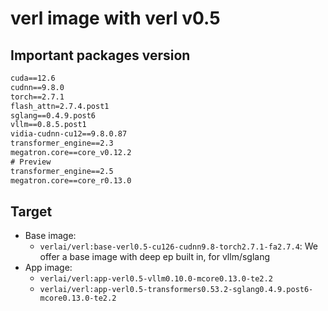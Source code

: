 # verl image with verl v0.5

## Important packages version

```txt
cuda==12.6
cudnn==9.8.0
torch==2.7.1
flash_attn=2.7.4.post1
sglang==0.4.9.post6
vllm==0.8.5.post1
vidia-cudnn-cu12==9.8.0.87
transformer_engine==2.3
megatron.core==core_v0.12.2
# Preview
transformer_engine==2.5
megatron.core==core_r0.13.0
```

## Target

- Base image:
  - `verlai/verl:base-verl0.5-cu126-cudnn9.8-torch2.7.1-fa2.7.4`: We offer a base image with deep ep built in, for vllm/sglang
- App image:
  - `verlai/verl:app-verl0.5-vllm0.10.0-mcore0.13.0-te2.2`
  - `verlai/verl:app-verl0.5-transformers0.53.2-sglang0.4.9.post6-mcore0.13.0-te2.2`
